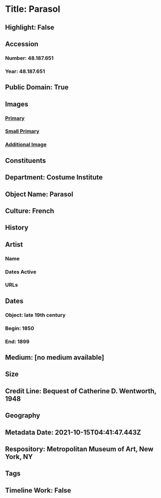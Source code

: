 # Title: Parasol
## Highlight: False
## Accession
### Number: 48.187.651
### Year: 48.187.651
## Public Domain: True
## Images
### [Primary](https://images.metmuseum.org/CRDImages/ci/original/48.187.651_S.jpg)
### [Small Primary](https://images.metmuseum.org/CRDImages/ci/web-large/48.187.651_S.jpg)
### [Additional Image](https://images.metmuseum.org/CRDImages/ci/original/48.187.651.jpg)
## Constituents
## Department: Costume Institute
## Object Name: Parasol
## Culture: French
## History
## Artist
### Name
### Dates Active
### URLs
## Dates
### Object: late 19th century
### Begin: 1850
### End: 1899
## Medium: [no medium available]
## Size
## Credit Line: Bequest of Catherine D. Wentworth, 1948
## Geography
## Metadata Date: 2021-10-15T04:41:47.443Z
## Respository: Metropolitan Museum of Art, New York, NY
## Tags
## Timeline Work: False